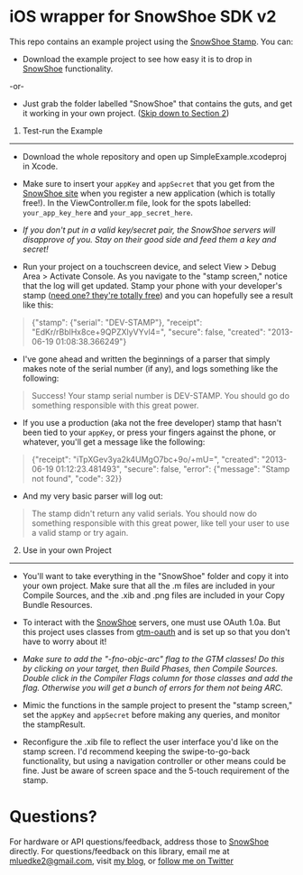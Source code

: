 iOS wrapper for SnowShoe SDK v2
===============================

This repo contains an example project using the [SnowShoe Stamp](http://www.snowshoestamp.com). You can:

* Download the example project to see how easy it is to drop in [SnowShoe](http://www.snowshoestamp.com) functionality.

-or-

* Just grab the folder labelled "SnowShoe" that contains the guts, and get it working in your own project. ([Skip down to Section 2](https://github.com/mluedke2/snowshoe#2-use-in-your-own-project))

1. Test-run the Example
-----------------------

* Download the whole repository and open up SimpleExample.xcodeproj in Xcode.

* Make sure to insert your `appKey` and `appSecret` that you get from the [SnowShoe site](http://www.snowshoestamp.com) when you register a new application (which is totally free!). In the ViewController.m file, look for the spots labelled: `your_app_key_here` and `your_app_secret_here`.

* *If you don't put in a valid key/secret pair, the SnowShoe servers will disapprove of you. Stay on their good side and feed them a key and secret!*

* Run your project on a touchscreen device, and select View > Debug Area > Activate Console. As you navigate to the "stamp screen," notice that the log will get updated. Stamp your phone with your developer's stamp ([need one? they're totally free](https://beta.snowshoestamp.com/get_started/)) and you can hopefully see a result like this:

>{"stamp": {"serial": "DEV-STAMP"}, "receipt": "EdKr/rBblHx8ce+9QPZXlyVYvl4=",
> "secure": false, "created": "2013-06-19 01:08:38.366249"}

* I've gone ahead and written the beginnings of a parser that simply makes note of the serial number (if any), and logs something like the following:

>Success! Your stamp serial number is DEV-STAMP.
> You should go do something responsible with this great power.

* If you use a production (aka not the free developer) stamp that hasn't been tied to your `appKey`, or press your fingers against the phone, or whatever, you'll get a message like the following:

>{"receipt": "iTpXGev3ya2k4UMgO7bc+9o/+mU=", "created": "2013-06-19 01:12:23.481493",
> "secure": false, "error": {"message": "Stamp not found", "code": 32}}

* And my very basic parser will log out:

>The stamp didn't return any valid serials.
> You should now do something responsible with this great power,
> like tell your user to use a valid stamp or try again.

2. Use in your own Project
--------------------------

* You'll want to take everything in the "SnowShoe" folder and copy it into your own project. Make sure that all the .m files are included in your Compile Sources, and the .xib and .png files are included in your Copy Bundle Resources.

* To interact with the [SnowShoe](http://www.snowshoestamp.com) servers, one must use OAuth 1.0a. But this project uses classes from [gtm-oauth](https://code.google.com/p/gtm-oauth/) and is set up so that you don't have to worry about it!

* *Make sure to add the "-fno-objc-arc" flag to the GTM classes! Do this by clicking on your target, then Build Phases, then Compile Sources. Double click in the Compiler Flags column for those classes and add the flag. Otherwise you will get a bunch of errors for them not being ARC.*

* Mimic the functions in the sample project to present the "stamp screen," set the `appKey` and `appSecret` before making any queries, and monitor the stampResult.

* Reconfigure the .xib file to reflect the user interface you'd like on the stamp screen. I'd recommend keeping the swipe-to-go-back functionality, but using a navigation controller or other means could be fine. Just be aware of screen space and the 5-touch requirement of the stamp.

Questions?
==========

For hardware or API questions/feedback, address those to [SnowShoe](http://www.snowshoestamp.com) directly. For questions/feedback on this library, email me at mluedke2@gmail.com, visit [my blog](http://www.mattluedke.com), or [follow me on Twitter](https://twitter.com/matt_luedke)
